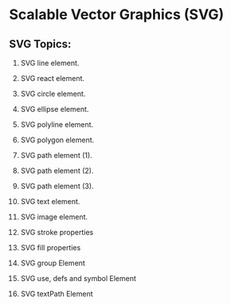# Scalable Vector Graphics (SVG)

## SVG Topics:

1. SVG line element.

2. SVG react element.

3. SVG circle element.

4. SVG ellipse element.

5. SVG polyline element.

6. SVG polygon element. 

7. SVG path element (1).

8. SVG path element (2).

9. SVG path element (3).

10. SVG text element.

12. SVG image element.

13. SVG stroke properties

14. SVG fill properties

15. SVG group Element

16. SVG use, defs and symbol Element

17. SVG textPath Element
